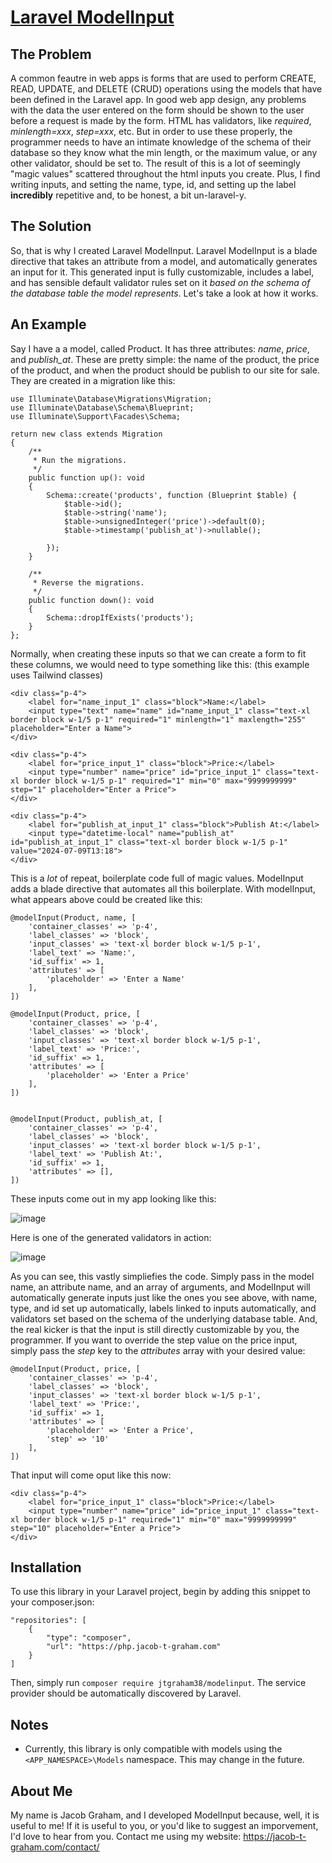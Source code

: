 # [Laravel ModelInput](https://php.jacob-t-graham.com/#jtgraham38/modelinput)

## The Problem
A common feautre in web apps is forms that are used to perform CREATE, READ, UPDATE, and DELETE (CRUD) operations using the models that have been defined in the Laravel app.  In good web app design, any problems with the data the user entered on the form should be shown to the user before a request is made by the form.  HTML has validators, like _required_, _minlength=xxx_, _step=xxx_, etc.  But in order to use these properly, the programmer needs to have an intimate knowledge of the schema of their database so they know what the min length, or the maximum value, or any other validator, should be set to.  The result of this is a lot of seemingly "magic values" scattered throughout the html inputs you create.  Plus, I find writing inputs, and setting the name, type, id, and setting up the label **incredibly** repetitive and, to be honest, a bit un-laravel-y. 

## The Solution
So, that is why I created Laravel ModelInput.  Laravel ModelInput is a blade directive that takes an attribute from a model, and automatically generates an input for it.  This generated input is fully customizable, includes a label, and has sensible default validator rules set on it _based on the schema of the database table the model represents_.  Let's take a look at how it works.

## An Example
Say I have a a model, called Product.  It has three attributes: _name_, _price_, and _publish_at_.  These are pretty simple: the name of the product, the price of the product, and when the product should be publish to our site for sale.  They are created in a migration like this:

```
use Illuminate\Database\Migrations\Migration;
use Illuminate\Database\Schema\Blueprint;
use Illuminate\Support\Facades\Schema;

return new class extends Migration
{
    /**
     * Run the migrations.
     */
    public function up(): void
    {
        Schema::create('products', function (Blueprint $table) {
            $table->id();
            $table->string('name');
            $table->unsignedInteger('price')->default(0);
            $table->timestamp('publish_at')->nullable();
            
        });
    }

    /**
     * Reverse the migrations.
     */
    public function down(): void
    {
        Schema::dropIfExists('products');
    }
};
```

Normally, when creating these inputs so that we can create a form to fit these columns, we would need to type something like this:
(this example uses Tailwind classes)

```
<div class="p-4">
    <label for="name_input_1" class="block">Name:</label>
    <input type="text" name="name" id="name_input_1" class="text-xl border block w-1/5 p-1" required="1" minlength="1" maxlength="255" placeholder="Enter a Name">
</div>

<div class="p-4">
    <label for="price_input_1" class="block">Price:</label>
    <input type="number" name="price" id="price_input_1" class="text-xl border block w-1/5 p-1" required="1" min="0" max="9999999999" step="1" placeholder="Enter a Price">
</div>

<div class="p-4">
    <label for="publish_at_input_1" class="block">Publish At:</label>
    <input type="datetime-local" name="publish_at" id="publish_at_input_1" class="text-xl border block w-1/5 p-1" value="2024-07-09T13:18">
</div>
```

This is a _lot_ of repeat, boilerplate code full of magic values.  ModelInput adds a blade directive that automates all this boilerplate.  With modelInput, what appears above could be created like this:

```
@modelInput(Product, name, [
    'container_classes' => 'p-4', 
    'label_classes' => 'block', 
    'input_classes' => 'text-xl border block w-1/5 p-1',
    'label_text' => 'Name:',
    'id_suffix' => 1,
    'attributes' => [
        'placeholder' => 'Enter a Name'
    ],
])

@modelInput(Product, price, [
    'container_classes' => 'p-4', 
    'label_classes' => 'block', 
    'input_classes' => 'text-xl border block w-1/5 p-1',
    'label_text' => 'Price:',
    'id_suffix' => 1,
    'attributes' => [
        'placeholder' => 'Enter a Price'
    ],
])


@modelInput(Product, publish_at, [
    'container_classes' => 'p-4', 
    'label_classes' => 'block', 
    'input_classes' => 'text-xl border block w-1/5 p-1',
    'label_text' => 'Publish At:',
    'id_suffix' => 1,
    'attributes' => [],
])
```

These inputs come out in my app looking like this:

![image](https://github.com/jtgraham38/ModelInput/assets/88167136/401660a9-874f-4264-93a0-88f49513401f)

Here is one of the generated validators in action:

![image](https://github.com/jtgraham38/ModelInput/assets/88167136/219255d2-45b8-4c59-aee0-57d301a2c5a4)


As you can see, this vastly simpliefies the code.  Simply pass in the model name, an attribute name, and an array of arguments, and ModelInput will automatically generate inputs just like the ones you see above, with name, type, and id set up automatically, labels linked to inputs automatically, and validators set based on the schema of the underlying database table.  And, the real kicker is that the input is still directly customizable by you, the programmer.  If you want to override the step value on the price input, simply pass the _step_ key to the _attributes_ array with your desired value:

```
@modelInput(Product, price, [
    'container_classes' => 'p-4', 
    'label_classes' => 'block', 
    'input_classes' => 'text-xl border block w-1/5 p-1',
    'label_text' => 'Price:',
    'id_suffix' => 1,
    'attributes' => [
        'placeholder' => 'Enter a Price',
        'step' => '10'
    ],
])
```

That input will come oput like this now:

```
<div class="p-4">
    <label for="price_input_1" class="block">Price:</label>
    <input type="number" name="price" id="price_input_1" class="text-xl border block w-1/5 p-1" required="1" min="0" max="9999999999" step="10" placeholder="Enter a Price">
</div>
```

## Installation
To use this library in your Laravel project, begin by adding this snippet to your composer.json:

```
"repositories": [
    {
        "type": "composer",
        "url": "https://php.jacob-t-graham.com"
    }
]
```

Then, simply run `composer require jtgraham38/modelinput`.  The service provider should be automatically discovered by Laravel.

## Notes
- Currently, this library is only compatible with models using the `<APP_NAMESPACE>\Models` namespace.  This may change in the future.

## About Me
My name is Jacob Graham, and I developed ModelInput because, well, it is useful to me!  If it is useful to you, or you'd like to suggest an imporvement, I'd love to hear from you.  Contact me using my website: https://jacob-t-graham.com/contact/
